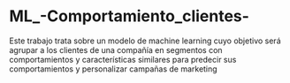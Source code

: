 # ML_-Comportamiento_clientes-
Este trabajo trata sobre un modelo de machine learning cuyo objetivo será agrupar a los clientes de una compañía en segmentos con comportamientos y características similares para predecir sus comportamientos y personalizar campañas de marketing
